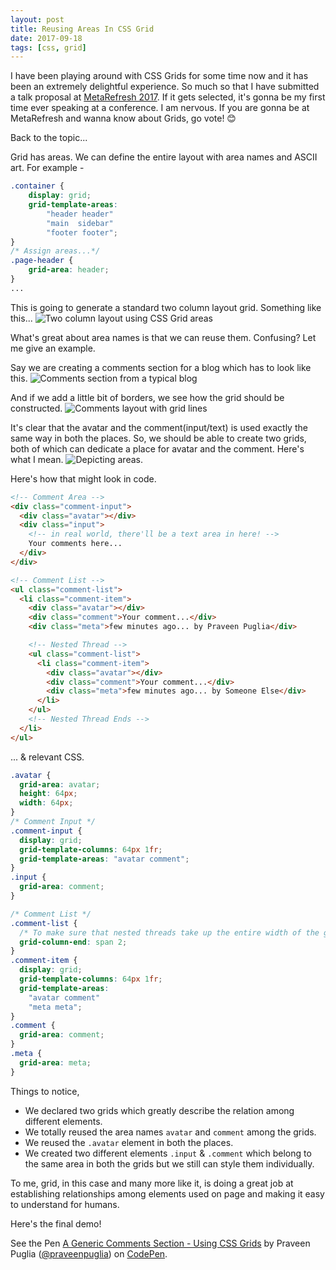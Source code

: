 ```yaml
---
layout: post
title: Reusing Areas In CSS Grid
date: 2017-09-18
tags: [css, grid]
---
```


I have been playing around with CSS Grids for some time now and it has been an extremely delightful experience. So much so that I have submitted a talk proposal at [MetaRefresh 2017](https://metarefresh.talkfunnel.com/2017/2-grid-is-fun). If it gets selected, it's gonna be my first time ever speaking at a conference. I am nervous. If you are gonna be at MetaRefresh and wanna know about Grids, go vote! 😊

Back to the topic...

Grid has areas. We can define the entire layout with area names and ASCII art. For example -

```css
.container {
    display: grid;
    grid-template-areas:
        "header header"
        "main  sidebar"
        "footer footer";
}
/* Assign areas...*/
.page-header {
    grid-area: header;
}
...
```

This is going to generate a standard two column layout grid. Something like this...
![Two column layout using CSS Grid areas](/assets/images/2017/grid-reuse-1.avif)

What's great about area names is that we can reuse them. Confusing? Let me give an example.

Say we are creating a comments section for a blog which has to look like this.
![Comments section from a typical blog](/assets/images/2017/grid-reuse-2.avif)

And if we add a little bit of borders, we see how the grid should be constructed.
![Comments layout with grid lines](/assets/images/2017/grid-reuse-3.avif)

It's clear that the avatar and the comment(input/text) is used exactly the same way in both the places. So, we should be able to create two grids, both of which can dedicate a place for avatar and the comment.
Here's what I mean.
![Depicting areas.](/assets/images/2017/grid-reuse-4.avif)

Here's how that might look in code.

```html
<!-- Comment Area -->
<div class="comment-input">
  <div class="avatar"></div>
  <div class="input">
    <!-- in real world, there'll be a text area in here! -->
    Your comments here...
  </div>
</div>

<!-- Comment List -->
<ul class="comment-list">
  <li class="comment-item">
    <div class="avatar"></div>
    <div class="comment">Your comment...</div>
    <div class="meta">few minutes ago... by Praveen Puglia</div>

    <!-- Nested Thread -->
    <ul class="comment-list">
      <li class="comment-item">
        <div class="avatar"></div>
        <div class="comment">Your comment...</div>
        <div class="meta">few minutes ago... by Someone Else</div>
      </li>
    </ul>
    <!-- Nested Thread Ends -->
  </li>
</ul>
```

... & relevant CSS.

```css
.avatar {
  grid-area: avatar;
  height: 64px;
  width: 64px;
}
/* Comment Input */
.comment-input {
  display: grid;
  grid-template-columns: 64px 1fr;
  grid-template-areas: "avatar comment";
}
.input {
  grid-area: comment;
}

/* Comment List */
.comment-list {
  /* To make sure that nested threads take up the entire width of the grid. */
  grid-column-end: span 2;
}
.comment-item {
  display: grid;
  grid-template-columns: 64px 1fr;
  grid-template-areas:
    "avatar comment"
    "meta meta";
}
.comment {
  grid-area: comment;
}
.meta {
  grid-area: meta;
}
```

Things to notice,

- We declared two grids which greatly describe the relation among different elements.
- We totally reused the area names `avatar` and `comment` among the grids.
- We reused the `.avatar` element in both the places.
- We created two different elements `.input` & `.comment` which belong to the same area in both the grids but we still can style them individually.

To me, grid, in this case and many more like it, is doing a great job at establishing relationships among elements used on page and making it easy to understand for humans.

Here's the final demo!

<p data-height="324" data-theme-id="4977" data-slug-hash="PJPMOJ" data-default-tab="html,result" data-user="praveenpuglia" data-embed-version="2" data-pen-title="A Generic Comments Section - Using CSS Grids" class="codepen">See the Pen <a href="https://codepen.io/praveenpuglia/pen/PJPMOJ/">A Generic Comments Section - Using CSS Grids</a> by Praveen Puglia (<a href="https://codepen.io/praveenpuglia">@praveenpuglia</a>) on <a href="https://codepen.io">CodePen</a>.</p>
<script async src="https://production-assets.codepen.io/assets/embed/ei.js"></script>
